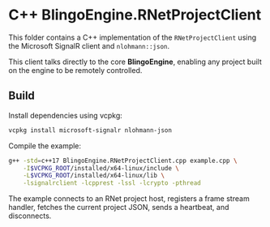 # C++ BlingoEngine.RNetProjectClient

This folder contains a C++ implementation of the `RNetProjectClient` using the Microsoft SignalR client and `nlohmann::json`.

This client talks directly to the core **BlingoEngine**, enabling any project built on the engine to be remotely controlled.

## Build

Install dependencies using vcpkg:

```bash
vcpkg install microsoft-signalr nlohmann-json
```

Compile the example:

```bash
g++ -std=c++17 BlingoEngine.RNetProjectClient.cpp example.cpp \
    -I$VCPKG_ROOT/installed/x64-linux/include \
    -L$VCPKG_ROOT/installed/x64-linux/lib \
    -lsignalrclient -lcpprest -lssl -lcrypto -pthread
```

The example connects to an RNet project host, registers a frame stream handler, fetches the current project JSON, sends a heartbeat, and disconnects.

